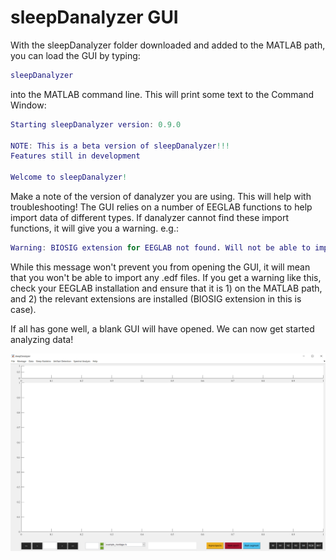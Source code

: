 # sleepDanalyzer GUI

With the sleepDanalyzer folder downloaded and added to the MATLAB path, you can load the GUI by typing:

```matlab
sleepDanalyzer
```

into the MATLAB command line. This will print some text to the Command Window:

```matlab
Starting sleepDanalyzer version: 0.9.0

NOTE: This is a beta version of sleepDanalyzer!!!
Features still in development

Welcome to sleepDanalyzer!
```
Make a note of the version of danalyzer you are using. This will help with troubleshooting! The GUI relies on a number of EEGLAB functions to help import data of different types. If danalyzer cannot find these import functions, it will give you a warning. e.g.:

```matlab
Warning: BIOSIG extension for EEGLAB not found. Will not be able to import .edf files
```
While this message won't prevent you from opening the GUI, it will mean that you won't be able to import any .edf files. If you get a warning like this, check your EEGLAB installation and ensure that it is 1) on the MATLAB path, and 2) the relevant extensions are installed (BIOSIG extension in this is case).

If all has gone well, a blank GUI will have opened. We can now get started analyzing data!

![danalyzer_blank](../img/danalyzer_empty.png)

